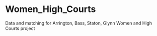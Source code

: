# Women_High_Courts
Data and matching for Arrington, Bass, Staton, Glynn Women and High Courts project
